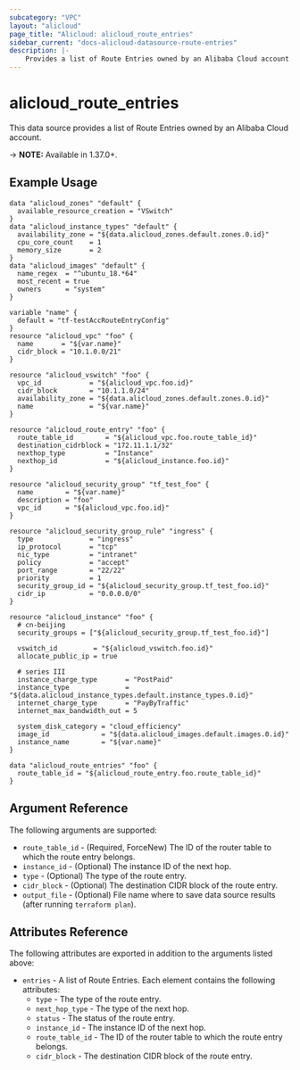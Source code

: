 ```yaml
---
subcategory: "VPC"
layout: "alicloud"
page_title: "Alicloud: alicloud_route_entries"
sidebar_current: "docs-alicloud-datasource-route-entries"
description: |-
    Provides a list of Route Entries owned by an Alibaba Cloud account.
---
```


# alicloud\_route\_entries

This data source provides a list of Route Entries owned by an Alibaba Cloud account.

-> **NOTE:** Available in 1.37.0+.

## Example Usage

```
data "alicloud_zones" "default" {
  available_resource_creation = "VSwitch"
}
data "alicloud_instance_types" "default" {
  availability_zone = "${data.alicloud_zones.default.zones.0.id}"
  cpu_core_count    = 1
  memory_size       = 2
}
data "alicloud_images" "default" {
  name_regex  = "^ubuntu_18.*64"
  most_recent = true
  owners      = "system"
}

variable "name" {
  default = "tf-testAccRouteEntryConfig"
}
resource "alicloud_vpc" "foo" {
  name       = "${var.name}"
  cidr_block = "10.1.0.0/21"
}

resource "alicloud_vswitch" "foo" {
  vpc_id            = "${alicloud_vpc.foo.id}"
  cidr_block        = "10.1.1.0/24"
  availability_zone = "${data.alicloud_zones.default.zones.0.id}"
  name              = "${var.name}"
}

resource "alicloud_route_entry" "foo" {
  route_table_id        = "${alicloud_vpc.foo.route_table_id}"
  destination_cidrblock = "172.11.1.1/32"
  nexthop_type          = "Instance"
  nexthop_id            = "${alicloud_instance.foo.id}"
}

resource "alicloud_security_group" "tf_test_foo" {
  name        = "${var.name}"
  description = "foo"
  vpc_id      = "${alicloud_vpc.foo.id}"
}

resource "alicloud_security_group_rule" "ingress" {
  type              = "ingress"
  ip_protocol       = "tcp"
  nic_type          = "intranet"
  policy            = "accept"
  port_range        = "22/22"
  priority          = 1
  security_group_id = "${alicloud_security_group.tf_test_foo.id}"
  cidr_ip           = "0.0.0.0/0"
}

resource "alicloud_instance" "foo" {
  # cn-beijing
  security_groups = ["${alicloud_security_group.tf_test_foo.id}"]

  vswitch_id         = "${alicloud_vswitch.foo.id}"
  allocate_public_ip = true

  # series III
  instance_charge_type       = "PostPaid"
  instance_type              = "${data.alicloud_instance_types.default.instance_types.0.id}"
  internet_charge_type       = "PayByTraffic"
  internet_max_bandwidth_out = 5

  system_disk_category = "cloud_efficiency"
  image_id             = "${data.alicloud_images.default.images.0.id}"
  instance_name        = "${var.name}"
}

data "alicloud_route_entries" "foo" {
  route_table_id = "${alicloud_route_entry.foo.route_table_id}"
}

```

## Argument Reference

The following arguments are supported:

* `route_table_id` - (Required, ForceNew) The ID of the router table to which the route entry belongs.
* `instance_id` - (Optional) The instance ID of the next hop.
* `type` - (Optional) The type of the route entry.
* `cidr_block` - (Optional) The destination CIDR block of the route entry.
* `output_file` - (Optional) File name where to save data source results (after running `terraform plan`).

## Attributes Reference

The following attributes are exported in addition to the arguments listed above:

* `entries` - A list of Route Entries. Each element contains the following attributes:
  * `type` - The type of the route entry.
  * `next_hop_type` - The type of the next hop.
  * `status` - The status of the route entry.
  * `instance_id` - The instance ID of the next hop.
  * `route_table_id` - The ID of the router table to which the route entry belongs.
  * `cidr_block` - The destination CIDR block of the route entry.

